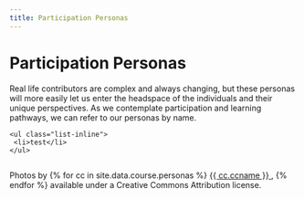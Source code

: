 ```yaml
---
title: Participation Personas
---
```


# Participation Personas

  Real life contributors are complex and always changing, but these personas will more easily let us enter the headspace of the individuals and their unique perspectives.  As we contemplate participation and learning pathways, we can refer to our personas by name.



   <div class="containers">
  
    <ul class="list-inline">  
     <li>test</li>
    </ul>
  </div>


<div style="float:left">
  
  Photos by {% for cc in site.data.course.personas %}
   <a href="{{ cc.imagecc }}">{{ cc.ccname }} </a>, 
  {% endfor %}
  available under a Creative Commons Attribution license.

</div>




